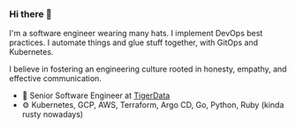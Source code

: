 ### Hi there 👋

I'm a software engineer wearing many hats. I implement DevOps best practices. I automate things and glue stuff together, with GitOps and Kubernetes.

I believe in fostering an engineering culture rooted in honesty, empathy, and effective communication.

- 🏢 Senior Software Engineer at [TigerData](https://www.tigerdata.com/)
- ⚙️ Kubernetes, GCP, AWS, Terraform, Argo CD, Go, Python, Ruby (kinda rusty nowadays)
